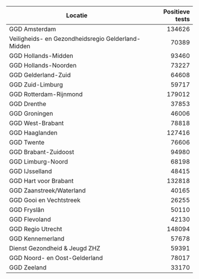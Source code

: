 | Locatie | Positieve tests |
|---------|----------------:|
| GGD Amsterdam                            | 134626 |
| Veiligheids- en Gezondheidsregio Gelderland-Midden | 70389 |
| GGD Hollands-Midden                      | 93460 |
| GGD Hollands-Noorden                     | 73227 |
| GGD Gelderland-Zuid                      | 64608 |
| GGD Zuid-Limburg                         | 59717 |
| GGD Rotterdam-Rijnmond                   | 179012 |
| GGD Drenthe                              | 37853 |
| GGD Groningen                            | 46006 |
| GGD West-Brabant                         | 78818 |
| GGD Haaglanden                           | 127416 |
| GGD Twente                               | 76606 |
| GGD Brabant-Zuidoost                     | 94980 |
| GGD Limburg-Noord                        | 68198 |
| GGD IJsselland                           | 48415 |
| GGD Hart voor Brabant                    | 132818 |
| GGD Zaanstreek/Waterland                 | 40165 |
| GGD Gooi en Vechtstreek                  | 26255 |
| GGD Fryslân                              | 50110 |
| GGD Flevoland                            | 42130 |
| GGD Regio Utrecht                        | 148094 |
| GGD Kennemerland                         | 57678 |
| Dienst Gezondheid & Jeugd ZHZ            | 59391 |
| GGD Noord- en Oost-Gelderland            | 78017 |
| GGD Zeeland                              | 33170 |
